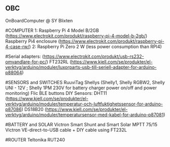 ## OBC
OnBoardComputer @ SY Blixten

#COMPUTER
1:
Raspberry Pi 4 Model B/2GB (https://www.electrokit.com/produkt/raspberry-pi-4-model-b-2gb/) 
Raspberry Pi4 enclosure (https://www.electrokit.com/produkt/raspberry-pi-4-case-rw/)
2: 
Raspberry Pi Zero 2 W (less power consumption than RPI4)

#Serial adapters:
(https://www.electrokit.com/produkt/usb-rs232-omvandlare-for-pc/)
FT232RL (https://www.kjell.com/se/produkter/el-verktyg/arduino/moduler/luxorparts-usb-till-seriell-adapter-for-arduino-p88064)
 

#SENSORS and SWITCHES
RuuviTag
Shellys (Shelly1, Shelly RGBW2, Shelly UNI - 12V ; Shelly 1PM 230V for battery charger power on/off and power monitoring)
Flic BLE buttons
DIY Sensors:
 DHT11 (https://www.kjell.com/se/produkter/el-verktyg/arduino/moduler/temperatur-och-luftfuktighetssensor-for-arduino-p87086)
 DS18B20 (https://www.kjell.com/se/produkter/el-verktyg/arduino/moduler/temperatursensor-med-kabel-for-arduino-p87081)
 
#BATTERY and SOLAR
Victron Smart Shunt and Smart Solar MPTT 75/15
Victron VE-direct-to-USB cable + DIY cable using FT232L

#ROUTER
Teltonika RUT240
